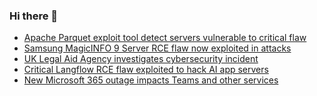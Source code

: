 ### Hi there 👋

<!--START_SECTION:feed-->
* [Apache Parquet exploit tool detect servers vulnerable to critical flaw](https://www.bleepingcomputer.com/news/security/apache-parquet-exploit-tool-detect-servers-vulnerable-to-critical-flaw/)
* [Samsung MagicINFO 9 Server RCE flaw now exploited in attacks](https://www.bleepingcomputer.com/news/security/samsung-magicinfo-9-server-rce-flaw-now-exploited-in-attacks/)
* [UK Legal Aid Agency investigates cybersecurity incident](https://www.bleepingcomputer.com/news/security/uk-legal-aid-agency-investigates-cybersecurity-incident/)
* [Critical Langflow RCE flaw exploited to hack AI app servers](https://www.bleepingcomputer.com/news/security/critical-langflow-rce-flaw-exploited-to-hack-ai-app-servers/)
* [New Microsoft 365 outage impacts Teams and other services](https://www.bleepingcomputer.com/news/microsoft/new-microsoft-365-outage-impacts-teams-and-other-services/)
<!--END_SECTION:feed-->

<!--
**frankenk/frankenk** is a ✨ _special_ ✨ repository because its `README.md` (this file) appears on your GitHub profile.

Here are some ideas to get you started:

- 🔭 I’m currently working on ...
- 🌱 I’m currently learning ...
- 👯 I’m looking to collaborate on ...
- 🤔 I’m looking for help with ...
- 💬 Ask me about ...
- 📫 How to reach me: ...
- 😄 Pronouns: ...
- ⚡ Fun fact: ...
-->



